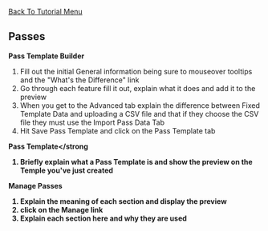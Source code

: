 <a href="/README.md">Back To Tutorial Menu</a>

<h2>Passes</h2>

<strong>Pass Template Builder</strong>

<ol>
<li>Fill out the initial General information being sure to mouseover tooltips and the "What's the Difference" link</li>
<li>Go through each feature fill it out, explain what it does and add it to the preview</li>
<li>When you get to the Advanced tab explain the difference between Fixed Template Data and uploading a CSV file and that if they choose the CSV file they must use the Import Pass Data Tab</li>
<li>Hit Save Pass Template and click on the Pass Template tab</li>
</ol

<strong>Pass Template</strong

<ol>
<li>Briefly explain what a Pass Template is and show the preview on the Temple you've just created</li>
</ol>

<strong>Manage Passes</strong>

<ol>
<li>Explain the meaning of each section and display the preview</li>
<li>click on the Manage link</li>
<li>Explain each section here and why they are used</li>
</ol>
